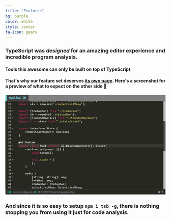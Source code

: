 ```yaml
---
title: "Features"
bg: purple
color: white
style: center
fa-icon: gears
---
```


### TypeScript was *designed* for an amazing editor experience and incredible program analysis.

#### Tools this awesome can only be built on top of TypeScript

#### That's why our feature set deserves [its own page]({{site.docs_link}}). Here's a screenshot for a preview of what to expect on the other side 🌹

[![Type information on hover](https://raw.githubusercontent.com/TypeScriptBuilder/typescriptbuilder.github.io/master/screens/hoverInfo.gif)]({{site.docs_link}})

### And since it is so easy to setup `npm i tsb -g`, there is nothing stopping you from using it just for code analysis.
